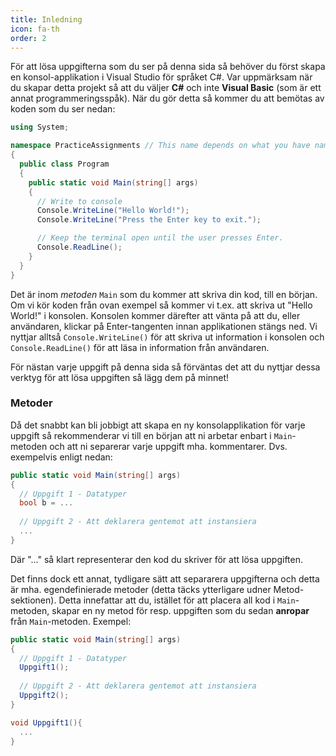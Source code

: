 ```yaml
---
title: Inledning
icon: fa-th
order: 2
---
```


För att lösa uppgifterna som du ser på denna sida så behöver du först skapa en konsol-applikation i Visual Studio för språket C#. Var uppmärksam när du skapar detta projekt så att du väljer **C#** och inte **Visual Basic** (som är ett annat programmeringsspåk). När du gör detta så kommer du att bemötas av koden som du ser nedan:
```cs
using System;

namespace PracticeAssignments // This name depends on what you have named your project as
{
  public class Program
  {
    public static void Main(string[] args)
    {
      // Write to console
      Console.WriteLine("Hello World!");
      Console.WriteLine("Press the Enter key to exit.");

      // Keep the terminal open until the user presses Enter.
      Console.ReadLine();
    }
  }
}
```
Det är inom *metoden* <code>Main</code> som du kommer att skriva din kod, till en början. Om vi kör koden från ovan exempel så kommer vi t.ex. att skriva ut "Hello World!" i konsolen. Konsolen kommer därefter att vänta på att du, eller användaren, klickar på Enter-tangenten innan applikationen stängs ned. Vi nyttjar alltså <code>Console.WriteLine()</code> för att skriva ut information i konsolen och <code>Console.ReadLine()</code> för att läsa in information från användaren.

För nästan varje uppgift på denna sida så förväntas det att du nyttjar dessa verktyg för att lösa uppgiften så lägg dem på minnet!

### Metoder ###
Då det snabbt kan bli jobbigt att skapa en ny konsolapplikation för varje uppgift så rekommenderar vi till en början att ni arbetar enbart i <code>Main</code>-metoden och att ni separerar varje uppgift mha. kommentarer. Dvs. exempelvis enligt nedan:
```cs
public static void Main(string[] args)
{
  // Uppgift 1 - Datatyper
  bool b = ...
  
  // Uppgift 2 - Att deklarera gentemot att instansiera
  ...
}
```
Där "..." så klart representerar den kod du skriver för att lösa uppgiften.

Det finns dock ett annat, tydligare sätt att separarera uppgifterna och detta är mha. egendefinierade metoder (detta täcks ytterligare udner Metod-sektionen). Detta innefattar att du, istället för att placera all kod i <code>Main</code>-metoden, skapar en ny metod för resp. uppgiften som du sedan __anropar__ från <code>Main</code>-metoden. Exempel:
```cs
public static void Main(string[] args)
{
  // Uppgift 1 - Datatyper
  Uppgift1();
  
  // Uppgift 2 - Att deklarera gentemot att instansiera
  Uppgift2();
}

void Uppgift1(){
  ...
}
```
